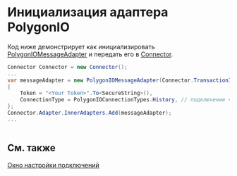 # Инициализация адаптера PolygonIO

Код ниже демонстрирует как инициализировать [PolygonIOMessageAdapter](xref:StockSharp.PolygonIO.PolygonIOMessageAdapter) и передать его в [Connector](xref:StockSharp.Algo.Connector).

```cs
Connector Connector = new Connector();				
...				
var messageAdapter = new PolygonIOMessageAdapter(Connector.TransactionIdGenerator)
{
	Token = "<Your Token>".To<SecureString>(),
	ConnectionType = PolygonIOConnectionTypes.History, // подключение через REST к истории торгов
};
Connector.Adapter.InnerAdapters.Add(messageAdapter);
...	
							
```

## См. также

[Окно настройки подключений](API_UI_ConnectorWindow.md)
